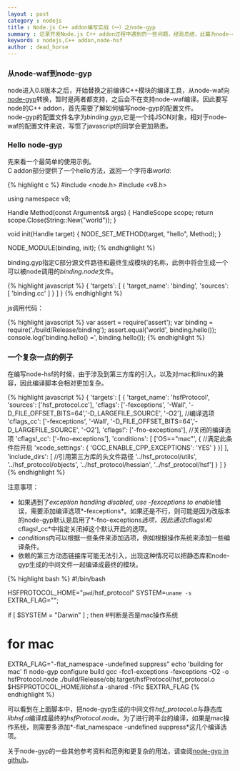 ```yaml
---
layout : post
category : nodejs 
title : Node.js C++ addon编写实战（一）之node-gyp 
summary : 记录开发Node.js C++ addon过程中遇到的一些问题，经验总结，此篇为node-gyp的介绍。   
keywords : nodejs,C++ addon,node-hsf
author : dead_horse
---
```


### 从node-waf到node-gyp   
node进入0.8版本之后，开始替换之前编译C++模块的编译工具，从node-waf向[node-gyp](https://github.com/TooTallNate/node-gyp)转换，暂时是两者都支持，之后会不在支持node-waf编译。因此要写node的C++ addon，首先需要了解如何编写node-gyp的配置文件。  
node-gyp的配置文件名字为*binding.gyp*,它是一个纯JSON对象，相对于node-waf的配置文件来说，写惯了javascript的同学会更加熟悉。   

### Hello node-gyp
先来看一个最简单的使用示例。  
C addon部分提供了一个hello方法，返回一个字符串*world*:   

{% highlight c %}
#include <node.h>
#include <v8.h>

using namespace v8;

Handle<Value> Method(const Arguments& args) {
  HandleScope scope;
  return scope.Close(String::New("world"));
}

void init(Handle<Object> target) {
  NODE_SET_METHOD(target, "hello", Method);
}

NODE_MODULE(binding, init);
{% endhighlight %}

binding.gyp指定C部分源文件路径和最终生成模块的名称，此例中将会生成一个可以被node调用的*binding.node*文件。   

{% highlight javascript %}
{
  'targets': [
    {
      'target_name': 'binding',
      'sources': [ 'binding.cc' ]
    }
  ]
}
{% endhighlight %}

js调用代码：   

{% highlight javascript %}
var assert = require('assert');
var binding = require('./build/Release/binding');
assert.equal('world', binding.hello());
console.log('binding.hello() =', binding.hello());
{% endhighlight %}

### 一个复杂一点的例子   
在编写node-hsf的时候，由于涉及到第三方库的引入，以及对mac和linux的兼容，因此编译脚本会相对更加复杂。   

{% highlight javascript %}
{
  'targets': [
    {
      'target_name': 'hsfProtocol',
      'sources': ['hsf_protocol.cc'],
      'cflags': ['-fexceptions', '-Wall', '-D_FILE_OFFSET_BITS=64','-D_LARGEFILE_SOURCE', '-O2'],    //编译选项
      'cflags_cc': ['-fexceptions', '-Wall', '-D_FILE_OFFSET_BITS=64','-D_LARGEFILE_SOURCE', '-O2'],
      'cflags!': ['-fno-exceptions'],    //关闭的编译选项
      'cflags!_cc': ['-fno-exceptions'],
      'conditions': [
        ['OS=="mac"', {    //满足此条件后开启
          'xcode_settings': {
            'GCC_ENABLE_CPP_EXCEPTIONS': 'YES'
          }
        }]
        ],
      'include_dirs': [    //引用第三方库的头文件路径
                       '../hsf_protocol/utils',
                       '../hsf_protocol/objects',
                       '../hsf_protocol/hessian',
                       '../hsf_protocol/hsf']
    }
  ]
}
{% endhighlight %}

注意事项： 
 * 如果遇到了*exception handling disabled, use -fexceptions to enable*错误，需要添加编译选项*-fexceptions*。如果还是不行，则可能是因为改版本的node-gyp默认是启用了*-fno-exceptions*选项，因此通过*cflags!*和*cflags!_cc*中指定关闭掉这个默认开启的选项。
 * *conditions*内可以根据一些条件来添加选项，例如根据操作系统来添加一些编译条件。       
 * 依赖的第三方动态链接库可能无法引入，出现这种情况可以把静态库和node-gyp生成的中间文件一起编译成最终的模块。   

{% highlight bash %}
#!/bin/bash

HSFPROTOCOL_HOME="`pwd`/hsf_protocol"
SYSTEM=`uname -s`
EXTRA_FLAG="";

if [ $SYSTEM = "Darwin" ] ; then #判断是否是mac操作系统
  # for mac    
  EXTRA_FLAG="-flat_namespace -undefined suppress"
  echo 'building for mac'
fi
node-gyp configure build
gcc -fcc1-exceptions -fexceptions -O2 -o hsfProtocol.node ./build/Release/obj.target/hsfProtocol/hsf_protocol.o \
  $HSFPROTOCOL_HOME/libhsf.a -shared -fPic $EXTRA_FLAG
{% endhighlight %}

可以看到在上面脚本中，把node-gyp生成的中间文件*hsf_protocol.o*与静态库*libhsf.a*编译成最终的*hsfProtocol.node*。为了进行跨平台的编译，如果是mac操作系统，则需要多添加*-flat_namespace -undefined suppress*这几个编译选项。   

关于node-gyp的一些其他参考资料和范例和更复杂的用法，请查阅[node-gyp in github](https://github.com/TooTallNate/node-gyp)。   
